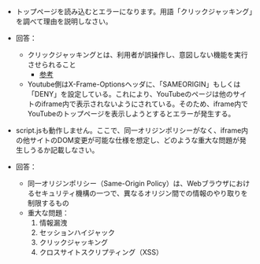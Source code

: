 - トップページを読み込むとエラーになります。用語「クリックジャッキング」を調べて理由を説明しなさい。
- 回答：
    - クリックジャッキングとは、利用者が誤操作し、意図しない機能を実行させられること
        - [参考](https://www.ipa.go.jp/security/vuln/websecurity/clickjacking.html)
    - Youtube側はX-Frame-Optionsヘッダに、「SAMEORIGIN」もしくは「DENY」を設定している。これにより、YouTubeのページは他のサイトのiframe内で表示されないようにされている。そのため、iframe内でYouTubeのトップページを表示しようとするとエラーが発生する。

- script.jsも動作しません。ここで、同一オリジンポリシーがなく、iframe内の他サイトのDOM変更が可能な仕様を想定し、どのような重大な問題が発生しうるか記載しなさい。
- 回答：
    - 同一オリジンポリシー（Same-Origin Policy）は、Webブラウザにおけるセキュリティ機構の一つで、異なるオリジン間での情報のやり取りを制限するもの
    - 重大な問題：
        1. 情報漏洩
        1. セッションハイジャック
        1. クリックジャッキング
        1. クロスサイトスクリプティング（XSS）